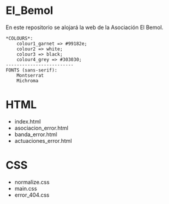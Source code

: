 # El_Bemol
En este repositorio se alojará la web de la Asociación El Bemol.

    *COLOURS*:
        colour1_garnet => #99182e;
        colour2 => white;
        colour3 => black;
        colour4_grey => #303030;
    -------------------------
    FONTS (sans-serif):
        Montserrat
        Michroma    


# HTML
  - index.html
  - asociacion_error.html
  - banda_error.html
  - actuaciones_error.html

# CSS
  - normalize.css
  - main.css
  - error_404.css
